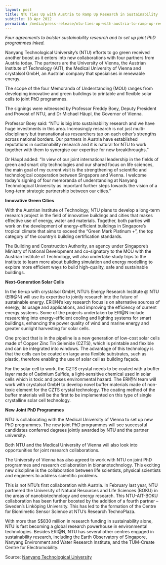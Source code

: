```yaml
---
layout: post
title: NTU Ties Up with Austria to Ramp Up Research in Sustainability
subtitle: 18 Apr 2012
permalink: /media/press-release/ntu-ties-up-with-austria-to-ramp-up-research-in-sustainability
---
```


*Four agreements to bolster sustainability research and to set up joint PhD programmes inked.*

Nanyang Technological University’s (NTU) efforts to go green received another boost as it enters into new collaborations with four partners from Austria today. The partners are the University of Vienna, the Austrian Institute of Technology (AIT), the Medical University of Vienna and crystalsol GmbH, an Austrian company that specialises in renewable energy.

The scope of the four Memoranda of Understanding (MOU) ranges from developing innovative and green buildings to printable and flexible solar cells to joint PhD programmes.

The signings were witnessed by Professor Freddy Boey, Deputy President and Provost of NTU, and Dr Michael Häupl, the Governor of Vienna.

Professor Boey said: “NTU is big into sustainability research and we have huge investments in this area. Increasingly research is not just multi-disciplinary but transnational as researchers tap on each other’s strengths across national borders. Our partners in Austria have established reputations in sustainability research and it is natural for NTU to work together with them to synergise our expertise for new breakthroughs.”

Dr Häupl added: “In view of our joint international leadership in the fields of green and smart city technologies and our shared focus on life sciences, the main goal of my current visit is the strengthening of scientific and technological cooperation between Singapore and Vienna. I welcome today's signing of four memoranda of understanding at Nanyang Technological University as important further steps towards the vision of a long-term strategic partnership between our cities.”

**Innovative Green Cities**

With the Austrian Institute of Technology, NTU plans to develop a long-term research project in the field of innovative buildings and cities that makes effective use of energy, water and materials. Together, both parties will work on the development of energy-efficient buildings in Singapore’s tropical climate that aims to exceed the “Green Mark Platinum +”, the top category of the country’s building certification standards.

The Building and Construction Authority, an agency under Singapore’s Ministry of National Development and co-signatory to the MOU with the Austrian Institute of Technology, will also undertake study trips to the institute to learn more about building simulation and energy modelling to explore more efficient ways to build high-quality, safe and sustainable buildings.

**Next-Generation Solar Cells**

In the tie-up with crystalsol GmbH, NTU’s Energy Research Institute @ NTU (ERI@N) will use its expertise to jointly research into the future of sustainable energy. ERI@N’s key research focus is on alternative sources of energy, its usage and applications, and improving the efficiency of current energy systems. Some of the projects undertaken by ERI@N include researching into energy-efficient cooling and lighting systems for smart buildings, enhancing the power quality of wind and marine energy and greater sunlight harvesting for solar cells.

One project that is in the pipeline is a new generation of low-cost solar cells made of Copper Zinc Tin Selenide (CZTS), which is printable and flexible and can be integrated into windows. The advantage of this technology is that the cells can be coated on large area flexible substrates, such as plastic, therefore enabling the use of solar cell as building façade.

For the solar cell to work, the CZTS crystal needs to be coated with a buffer layer made of Cadmium Sulfide, a light-sensitive chemical used in solar cells which is toxic and poses environmental hazard. The ERI@N team will work with crystalsol GmbH to develop novel buffer materials made of non-toxic element for the CZTS crystal technology. The coating method of the buffer materials will be the first to be implemented on this type of single crystalline solar cell technology.

**New Joint PhD Programmes**

NTU is collaborating with the Medical University of Vienna to set up new PhD programmes. The new joint PhD programmes will see successful candidates conferred degrees jointly awarded by NTU and the partner university.

Both NTU and the Medical University of Vienna will also look into opportunities for joint research collaborations.

The University of Vienna has also agreed to work with NTU on joint PhD programmes and research collaboration in bionanotechnology. This exciting new discipline is the collaboration between life scientists, physical scientists and engineers to address scientific problems.

This is not NTU’s first collaboration with Austria. In February last year, NTU partnered the University of Natural Resources and Life Sciences (BOKU) in the areas of nanobiotechnology and energy research. This NTU-AIT-BOKU collaboration has been further boosted by the addition of a fourth partner – Sweden’s Linköping University. This has led to the formation of the Centre for Biomimetic Sensor Science at NTU’s Research TechnoPlaza.

With more than S$830 million in research funding in sustainability alone, NTU is fast becoming a global research powerhouse in environmental technologies. Besides ERI@N, NTU has several other centres engaged in sustainability research, including the Earth Observatory of Singapore, Nanyang Environment and Water Research Institute, and the TUM-Create Centre for Electromobility.

Source: [<a href="http://news.ntu.edu.sg/pages/newsdetail.aspx?URL=http://news.ntu.edu.sg/news/Pages/NR2012_Apr18.aspx&Guid=8f21f19d-7788-4e15-a57c-d6170ddebf75&Category=News+Releases" target="_blank">Nanyang Technological University</a>](http://news.ntu.edu.sg/pages/newsdetail.aspx?URL=http://news.ntu.edu.sg/news/Pages/NR2012_Apr18.aspx&Guid=8f21f19d-7788-4e15-a57c-d6170ddebf75&Category=News+Releases)
